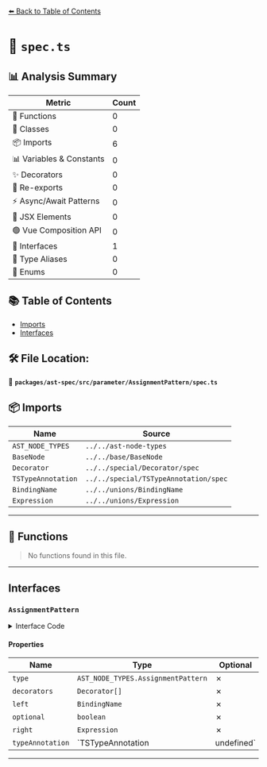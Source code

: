 [⬅️ Back to Table of Contents](../../../../../index.md)

# 📄 `spec.ts`

## 📊 Analysis Summary

| Metric | Count |
|--------|-------|
| 🔧 Functions | 0 |
| 🧱 Classes | 0 |
| 📦 Imports | 6 |
| 📊 Variables & Constants | 0 |
| ✨ Decorators | 0 |
| 🔄 Re-exports | 0 |
| ⚡ Async/Await Patterns | 0 |
| 💠 JSX Elements | 0 |
| 🟢 Vue Composition API | 0 |
| 📐 Interfaces | 1 |
| 📑 Type Aliases | 0 |
| 🎯 Enums | 0 |

## 📚 Table of Contents

- [Imports](#imports)
- [Interfaces](#interfaces)

## 🛠️ File Location:
📂 **`packages/ast-spec/src/parameter/AssignmentPattern/spec.ts`**

## 📦 Imports

| Name | Source |
|------|--------|
| `AST_NODE_TYPES` | `../../ast-node-types` |
| `BaseNode` | `../../base/BaseNode` |
| `Decorator` | `../../special/Decorator/spec` |
| `TSTypeAnnotation` | `../../special/TSTypeAnnotation/spec` |
| `BindingName` | `../../unions/BindingName` |
| `Expression` | `../../unions/Expression` |


---

## 🔧 Functions

> No functions found in this file.


---

## Interfaces

### `AssignmentPattern`

<details><summary>Interface Code</summary>

```ts
export interface AssignmentPattern extends BaseNode {
  type: AST_NODE_TYPES.AssignmentPattern;
  decorators: Decorator[];
  left: BindingName;
  optional: boolean;
  right: Expression;
  typeAnnotation: TSTypeAnnotation | undefined;
}
```
</details>

#### Properties

| Name | Type | Optional | Description |
|------|------|----------|-------------|
| `type` | `AST_NODE_TYPES.AssignmentPattern` | ✗ |  |
| `decorators` | `Decorator[]` | ✗ |  |
| `left` | `BindingName` | ✗ |  |
| `optional` | `boolean` | ✗ |  |
| `right` | `Expression` | ✗ |  |
| `typeAnnotation` | `TSTypeAnnotation | undefined` | ✗ |  |


---